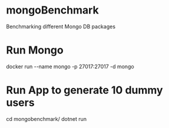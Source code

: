 # mongoBenchmark
Benchmarking different Mongo DB packages

# Run Mongo
docker run --name mongo -p 27017:27017 -d mongo

# Run App to generate 10 dummy users
cd mongobenchmark/
dotnet run